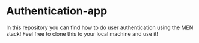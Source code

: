 # Authentication-app

In this repository you can find how to do user authentication using the MEN stack!
Feel free to clone this to your local machine and use it!